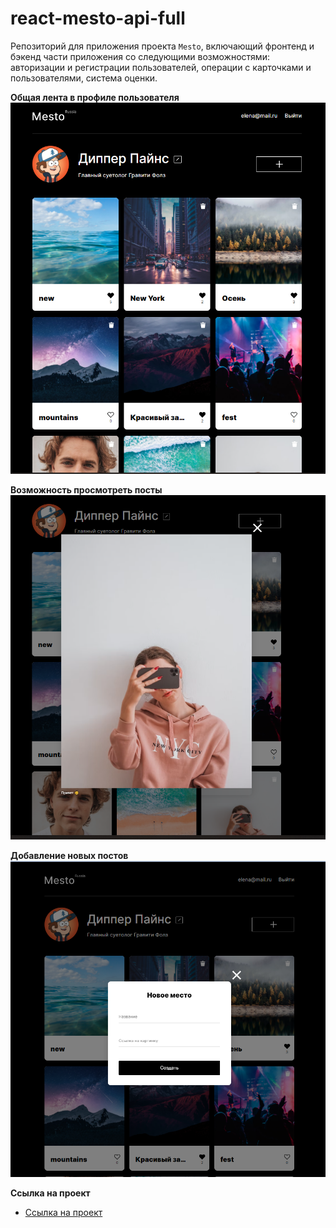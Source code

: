 # react-mesto-api-full
Репозиторий для приложения проекта `Mesto`, включающий фронтенд и бэкенд части приложения со следующими возможностями:
авторизации и регистрации пользователей, операции с карточками и пользователями, система оценки.

**Общая лента в профиле пользователя**
![](https://github.com/tavakai/react-mesto-api-full/blob/849fdb959d4eb6eedc9218b708de0c2a9a70b2a2/frontend/src/images/%D0%9E%D0%B1%D1%89%D0%B0%D1%8F%20%D0%BB%D0%B5%D0%BD%D1%82%D0%B0.png)

**Возможность просмотреть посты**
![](https://github.com/tavakai/react-mesto-api-full/blob/849fdb959d4eb6eedc9218b708de0c2a9a70b2a2/frontend/src/images/%D0%9F%D1%80%D0%BE%D1%81%D0%BC%D0%BE%D1%82%D1%80%20%D0%BF%D0%BE%D1%81%D1%82%D0%B0.png)

**Добавление новых постов**
![](https://github.com/tavakai/react-mesto-api-full/blob/849fdb959d4eb6eedc9218b708de0c2a9a70b2a2/frontend/src/images/%D0%94%D0%BE%D0%B1%D0%B0%D0%B2%D0%BB%D0%B5%D0%BD%D0%B8%D0%B5%20%D0%BD%D0%BE%D0%B2%D0%BE%D0%B3%D0%BE%20%D0%BF%D0%BE%D1%81%D1%82%D0%B0.png)

**Ссылка на проект**

- [Ссылка на проект](https://mesto.tavakai.nomoredomains.work/)
